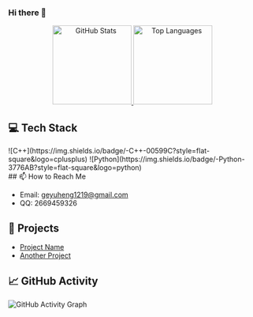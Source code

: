### Hi there 👋
<div align="center">
<!--     <h1>👋 Hi, I'm [Your Name]</h1> -->
<!--     <p>I'm passionate about C++ and Python programming!</p> -->
    <a href="https://github.com/gyhdc">
        <img src="https://github-readme-stats.vercel.app/api?username=gyhdc&show_icons=true&theme=radical" alt="GitHub Stats" height="160"/>
    </a>
    <a href="https://github.com/gyhdc">
        <img src="https://github-readme-stats.vercel.app/api/top-langs/?username=gyhdc&layout=compact&theme=radical" alt="Top Languages" height="160"/>
    </a>
</div>

## 💻 Tech Stack
<div>
![C++](https://img.shields.io/badge/-C++-00599C?style=flat-square&logo=cplusplus)
![Python](https://img.shields.io/badge/-Python-3776AB?style=flat-square&logo=python)
</div>
## 📫 How to Reach Me

- Email: [geyuheng1219@gmail.com](mailto:geyuheng1219@gmail.com)
- QQ: 2669459326

## 🌟 Projects

- [Project Name](https://github.com/sun0225SUN/project)
- [Another Project](https://github.com/sun0225SUN/another-project)

## 📈 GitHub Activity

![GitHub Activity Graph](https://activity-graph.herokuapp.com/graph?username=gyhdc&theme=xcode)

<!--
**gyhdc/gyhdc** is a ✨ _special_ ✨ repository because its `README.md` (this file) appears on your GitHub profile.

Here are some ideas to get you started:

- 🔭 I’m currently working on ...
- 🌱 I’m currently learning ...
- 👯 I’m looking to collaborate on ...
- 🤔 I’m looking for help with ...
- 💬 Ask me about ...
- 📫 How to reach me: ...
- 😄 Pronouns: ...
- ⚡ Fun fact: ...
-->
